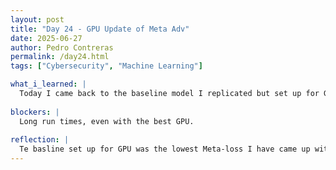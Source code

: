 ```yaml
---
layout: post
title: "Day 24 - GPU Update of Meta Adv"
date: 2025-06-27
author: Pedro Contreras
permalink: /day24.html
tags: ["Cybersecurity", "Machine Learning"]

what_i_learned: |
  Today I came back to the baseline model I replicated but set up for GPU that I had left running overnight and the meta-loss actually got really low, to about 0.1. After that I read through the paper myself and used the exact steps they followed in order to come up with a model. Their model has 1000 tasks for a large number of epochs, so I attmpted to follow the same way they did and do it using A100 GPU which is better than the L4. This will take a lot longer because of how many tasks it is set up with. I also tried copying how they split up their attacks during training for each task. Ultimately I think this model will be the one to be able to fully run. We also worked on our weekly report video. 
  
blockers: |
  Long run times, even with the best GPU. 
  
reflection: |
  Te basline set up for GPU was the lowest Meta-loss I have came up with so I was proud of that. I knew this project was going to need a lot of power to run, but today I was able to grasp how much exactly considering this model that follows the paper's guidelines. I had to run through it a couple of times because this model has so much to account for, in terms of its attacks, the inner steps, the hyper-paremeters, etc. The A100 GPU is supposed to be the best GPU for this but im noticing it eat up the units I have left on Colab, so I hope this is enough for it to fully run and be able to make updates. 
---
```

